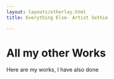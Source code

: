 ```yaml
---
layout: layouts/otherlay.html
title: Everything Else- Artist Sethie

---
```

# All my other Works
Here are my works, I have also done